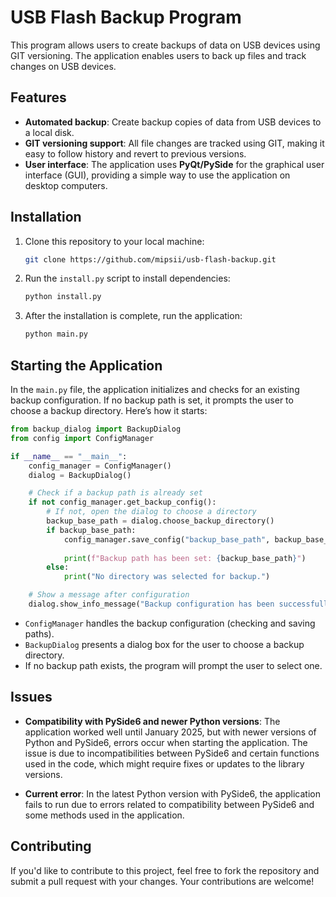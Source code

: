 
# USB Flash Backup Program

This program allows users to create backups of data on USB devices using GIT versioning. The application enables users to back up files and track changes on USB devices.

## Features

- **Automated backup**: Create backup copies of data from USB devices to a local disk.
- **GIT versioning support**: All file changes are tracked using GIT, making it easy to follow history and revert to previous versions.
- **User interface**: The application uses **PyQt/PySide** for the graphical user interface (GUI), providing a simple way to use the application on desktop computers.

## Installation

1. Clone this repository to your local machine:
   ```bash
   git clone https://github.com/mipsii/usb-flash-backup.git
   ```

2. Run the `install.py` script to install dependencies:
   ```bash
   python install.py
   ```

3. After the installation is complete, run the application:
   ```bash
   python main.py
   ```

## Starting the Application

In the `main.py` file, the application initializes and checks for an existing backup configuration. If no backup path is set, it prompts the user to choose a backup directory. Here’s how it starts:

```python
from backup_dialog import BackupDialog
from config import ConfigManager

if __name__ == "__main__":
    config_manager = ConfigManager()
    dialog = BackupDialog()

    # Check if a backup path is already set
    if not config_manager.get_backup_config():
        # If not, open the dialog to choose a directory
        backup_base_path = dialog.choose_backup_directory()
        if backup_base_path:
            config_manager.save_config("backup_base_path", backup_base_path)
            
            print(f"Backup path has been set: {backup_base_path}")
        else:
            print("No directory was selected for backup.")

    # Show a message after configuration
    dialog.show_info_message("Backup configuration has been successfully set.")
```

- `ConfigManager` handles the backup configuration (checking and saving paths).
- `BackupDialog` presents a dialog box for the user to choose a backup directory.
- If no backup path exists, the program will prompt the user to select one.

## Issues

- **Compatibility with PySide6 and newer Python versions**: The application worked well until January 2025, but with newer versions of Python and PySide6, errors occur when starting the application. The issue is due to incompatibilities between PySide6 and certain functions used in the code, which might require fixes or updates to the library versions.

- **Current error**: In the latest Python version with PySide6, the application fails to run due to errors related to compatibility between PySide6 and some methods used in the application.

## Contributing

If you'd like to contribute to this project, feel free to fork the repository and submit a pull request with your changes. Your contributions are welcome!
